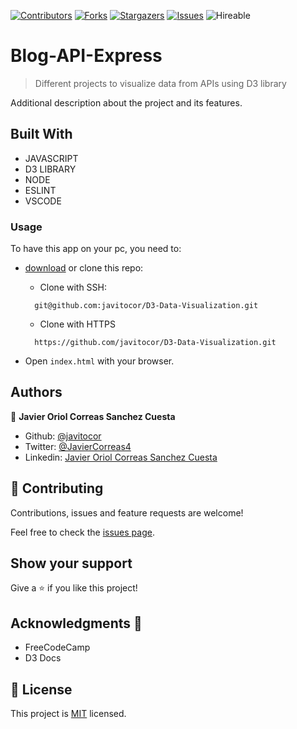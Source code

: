 <!--
*** Thanks for checking out this README Template. If you have a suggestion that would
*** make this better, please fork the repo and create a pull request or simply open
*** an issue with the tag "enhancement".
*** Thanks again! Now go create something AMAZING! :D
-->

<!-- PROJECT SHIELDS -->
<!--
*** I'm using markdown "reference style" links for readability.
*** Reference links are enclosed in brackets [ ] instead of parentheses ( ).
*** See the bottom of this document for the declaration of the reference variables
*** for contributors-url, forks-url, etc. This is an optional, concise syntax you may use.
*** https://www.markdownguide.org/basic-syntax/#reference-style-links
-->
[![Contributors][contributors-shield]][contributors-url] 
[![Forks][forks-shield]][forks-url] 
[![Stargazers][stars-shield]][stars-url] 
[![Issues][issues-shield]][issues-url] 
![Hireable](https://cdn.rawgit.com/hiendv/hireable/master/styles/default/yes.svg) 

# Blog-API-Express

>  Different projects to visualize data from APIs using D3 library


Additional description about the project and its features.

## Built With

- JAVASCRIPT
- D3 LIBRARY
- NODE
- ESLINT
- VSCODE

### Usage
To have this app on your pc, you need to:
* [download](https://github.com/javitocor/D3-Data-Visualization/archive/development.zip) or clone this repo:
  - Clone with SSH:
  ```
    git@github.com:javitocor/D3-Data-Visualization.git
  ```
  - Clone with HTTPS
  ```
    https://github.com/javitocor/D3-Data-Visualization.git
  ```

* Open `index.html` with your browser.

## Authors

👤 **Javier Oriol Correas Sanchez Cuesta**

- Github: [@javitocor](https://github.com/javitocor) 
- Twitter: [@JavierCorreas4](https://twitter.com/JavierCorreas4) 
- Linkedin: [Javier Oriol Correas Sanchez Cuesta](https://www.linkedin.com/in/javier-correas-sanchez-cuesta-15289482/) 

## 🤝 Contributing

Contributions, issues and feature requests are welcome!

Feel free to check the [issues page](https://github.com/javitocor/D3-Data-Visualization/issues).

## Show your support

Give a ⭐️ if you like this project!

## Acknowledgments 🚀

- FreeCodeCamp
- D3 Docs

## 📝 License

This project is [MIT](lic.url) licensed.

<!-- MARKDOWN LINKS & IMAGES -->
<!-- https://www.markdownguide.org/basic-syntax/#reference-style-links -->
[contributors-shield]: https://img.shields.io/github/contributors/javitocor/D3-Data-Visualization.svg?style=flat-square
[contributors-url]: https://github.com/javitocor/D3-Data-Visualization/graphs/contributors
[forks-shield]: https://img.shields.io/github/forks/javitocor/D3-Data-Visualization.svg?style=flat-square
[forks-url]: https://github.com/javitocor/D3-Data-Visualization/network/members
[stars-shield]: https://img.shields.io/github/stars/javitocor/D3-Data-Visualization.svg?style=flat-square
[stars-url]: https://github.com/javitocor/D3-Data-Visualization/stargazers
[issues-shield]: https://img.shields.io/github/issues/javitocor/D3-Data-Visualization.svg?style=flat-square
[issues-url]: https://github.com/javitocor/D3-Data-Visualization/issues